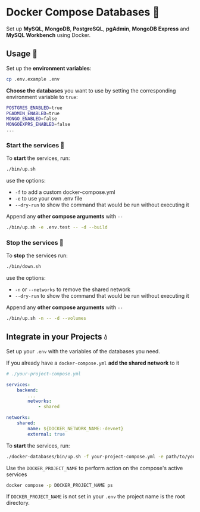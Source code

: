 # Docker Compose Databases 🐳

Set up **MySQL**, **MongoDB**, **PostgreSQL**, **pgAdmin**, **MongoDB Express** and **MySQL Workbench** using Docker.

## Usage 🐋

Set up the **environment variables**:

```bash
cp .env.example .env
```

**Choose the databases** you want to use by setting the corresponding environment variable to `true`:

```bash
POSTGRES_ENABLED=true
PGADMIN_ENABLED=true
MONGO_ENABLED=false
MONGOEXPRS_ENABLED=false
...
```

### Start the services 🐳

To **start** the services, run:

```bash
./bin/up.sh
```

use the options:
- `-f` to add a custom docker-compose.yml
- `-e` to use your own .env file
- `--dry-run` to show the command that would be run without executing it

Append any **other compose arguments** with `--`

```bash
./bin/up.sh -e .env.test -- -d --build
```

### Stop the services 🌊

To **stop** the services run:

```bash
./bin/down.sh
```

use the options:

- `-n` or `--networks` to remove the shared network
- `--dry-run` to show the command that would be run without executing it

Append any **other compose arguments** with `--`

```bash
./bin/up.sh -n -- -d --volumes
```

## Integrate in your Projects 💧

Set up your `.env` with the variables of the databases you need.

If you already have a `docker-compose.yml` **add the shared network** to it

```yml
# ./your-project-compose.yml

services:
    backend:
        ...
        networks:
            - shared

networks:
    shared:
        name: ${DOCKER_NETWORK_NAME:-devnet}
        external: true
```

To **start** the services, run:

```bash
./docker-databases/bin/up.sh -f your-project-compose.yml -e path/to/your/.env -- -d
```

Use the `DOCKER_PROJECT_NAME` to perform action on the compose's active services

```bash
docker compose -p DOCKER_PROJECT_NAME ps
```

If `DOCKER_PROJECT_NAME` is not set in your `.env` the project name is the root directory.